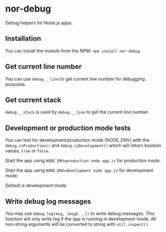nor-debug
=========

Debug helpers for Node.js apps.

Installation
------------

You can install the module from the NPM: `npm install nor-debug`

Get current line number
-----------------------

You can use `debug.__line` to get current line number for debugging purposes.

Get current stack
-----------------

`debug.__stack` is used by `debug.__line` to get the current line number.

Development or production mode tests
------------------------------------

You can test for development/production mode (NODE_ENV) with the 
`debug.isProduction()` and `debug.isDevelopment()` which will return boolean 
values, `true` or `false`.

Start the app using `NODE_ENV=production node app.js` for production mode.

Start the app using `NODE_ENV=development node app.js` for development mode.

Default is development mode.

Write debug log messages
------------------------

You may use `debug.log(msg, [msg2...])` to write debug messages. This function 
will only write log if the app is running in development mode. All non-string 
arguments will be converted to string with `util.inspect()`.
